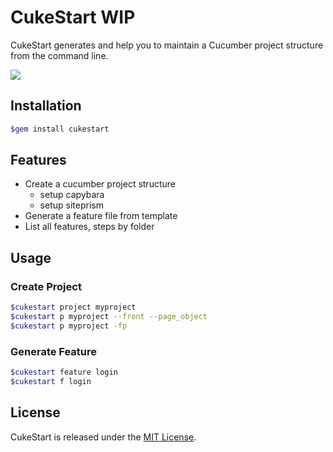 # CukeStart WIP

CukeStart generates and help you to maintain a Cucumber project structure from the command line.

![](<link>)

## Installation

```bash
$gem install cukestart
```

## Features
- Create a cucumber project structure
    - setup capybara
    - setup siteprism
- Generate a feature file from template
- List all features, steps  by folder 

## Usage

### Create Project

```bash
$cukestart project myproject
$cukestart p myproject --front --page_object
$cukestart p myproject -fp
```

### Generate Feature

```bash
$cukestart feature login
$cukestart f login
```

## License

CukeStart is released under the [MIT License](LICENSE).
